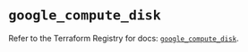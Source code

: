 # `google_compute_disk`

Refer to the Terraform Registry for docs: [`google_compute_disk`](https://registry.terraform.io/providers/hashicorp/google-beta/5.39.0/docs/resources/google_compute_disk).
